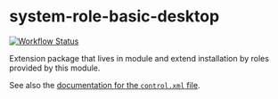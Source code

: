 system-role-basic-desktop
==============================

[![Workflow Status](https://github.com/yast/system-role-basic-desktop/workflows/CI/badge.svg?branch=master)](
https://github.com/yast/system-role-basic-desktop/actions?query=branch%3Amaster)

Extension package that lives in module and extend installation by roles provided by this module.

See also the [documentation for the `control.xml` file][1].

[1]: https://github.com/yast/yast-installation/blob/master/doc/control-file.md
